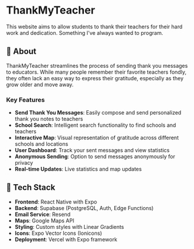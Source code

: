 # ThankMyTeacher

This website aims to allow students to thank their teachers for their hard work and dedication. Something I've always wanted to program.

## 🌟 About

ThankMyTeacher streamlines the process of sending thank you messages to educators. While many people remember their favorite teachers fondly, they often lack an easy way to express their gratitude, especially as they grow older and move away.

### Key Features

- **Send Thank You Messages**: Easily compose and send personalized thank you notes to teachers
- **School Search**: Intelligent search functionality to find schools and teachers
- **Interactive Map**: Visual representation of gratitude across different schools and locations
- **User Dashboard**: Track your sent messages and view statistics
- **Anonymous Sending**: Option to send messages anonymously for privacy
- **Real-time Updates**: Live statistics and map updates

## 🚀 Tech Stack

- **Frontend**: React Native with Expo
- **Backend**: Supabase (PostgreSQL, Auth, Edge Functions)
- **Email Service**: Resend
- **Maps**: Google Maps API
- **Styling**: Custom styles with Linear Gradients
- **Icons**: Expo Vector Icons (Ionicons)
- **Deployment**: Vercel with Expo framework
